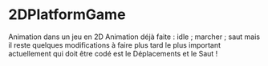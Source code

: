 # 2DPlatformGame
 Animation dans un jeu en 2D
 Animation déjà faite : idle ; marcher ; saut mais il reste quelques modifications à faire plus tard 
 le plus important actuellement qui doit être codé est le Déplacements et le Saut !
